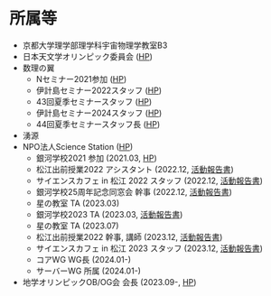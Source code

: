 # 所属等
* 京都大学理学部理学科宇宙物理学教室B3
* 日本天文学オリンピック委員会 ([HP](https://iaojapan.org/))
* 数理の翼
    * Nセミナー2021参加 ([HP](https://seminar.npo-tsubasa.jp/n2021/))
    * 伊計島セミナー2022スタッフ ([HP](https://seminar.npo-tsubasa.jp/island2022/))
    * 43回夏季セミナースタッフ ([HP](https://seminar.npo-tsubasa.jp/43/))
    * 伊計島セミナー2024スタッフ ([HP](https://seminar.npo-tsubasa.jp/island2024/))
    * 44回夏季セミナースタッフ長 ([HP](https://seminar.npo-tsubasa.jp/44/))
* 湧源
* NPO法人Science Station ([HP](https://sciencestation.jp/))
    * 銀河学校2021 参加 (2021.03, [HP](https://sciencestation.jp/activities/2021/gs24/index.html))
    * 松江出前授業2022 アシスタント (2022.12, [活動報告書](http://www.sciencestation.jp/activities/2022/delivery92/index.html))
    * サイエンスカフェ in 松江 2022 スタッフ (2022.12, [活動報告書](http://www.sciencestation.jp/activities/2022/cafe_matsue18/index.html))
    * 銀河学校25周年記念同窓会 幹事 (2022.12, [活動報告書](http://www.sciencestation.jp/activities/2022/gs25th/index.html))
    * 星の教室 TA (2023.03)
    * 銀河学校2023 TA (2023.03, [活動報告書](http://www.sciencestation.jp/activities/2023/gs26/index.html))
    * 星の教室 TA (2023.07)
    * 松江出前授業2022 幹事, 講師 (2023.12, [活動報告書](http://www.sciencestation.jp/activities/2023/delivery93/index.html))
    * サイエンスカフェ in 松江 2023 スタッフ (2023.12, [活動報告書](http://www.sciencestation.jp/activities/2023/cafe_matsue19/index.html))
    * コアWG WG長 (2024.01-)
    * サーバーWG 所属 (2024.01-)
* 地学オリンピックOB/OG会 会長 (2023.09-, [HP](https://jeso.jp/obog/))
